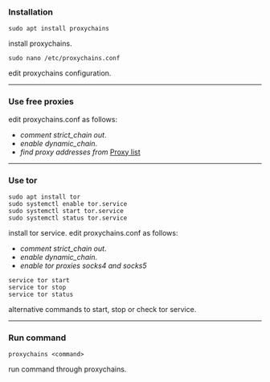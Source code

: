 ### Installation
```
sudo apt install proxychains
```
install proxychains.
```
sudo nano /etc/proxychains.conf
```
edit proxychains configuration.
___
### Use free proxies
edit proxychains.conf as follows:
- _comment strict\_chain out_.
- _enable dynamic\_chain_.
- _find proxy addresses from_ [Proxy list](https://spys.one/en/)
___
### Use tor
```
sudo apt install tor
sudo systemctl enable tor.service
sudo systemctl start tor.service
sudo systemctl status tor.service
```
install tor service.
edit proxychains.conf as follows:
- _comment strict_chain out_.
- _enable dynamic_chain_.
- _enable tor proxies socks4 and socks5_
```
service tor start
service tor stop
service tor status
```
alternative commands to start, stop or check tor service.
___
### Run command
```
proxychains <command>
```
run command through proxychains.